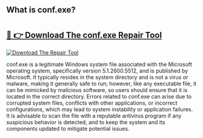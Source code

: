 ## What is conf.exe? 

# <h2><a href="https://exedetect.com/download.php?conf.exe">🔗 👉 Download The conf.exe Repair Tool</a></h2>

[![Download The Repair Tool](https://exedetect.com/download-button.jpg)](https://exedetect.com/download.php?conf.exe)

conf.exe is a legitimate Windows system file associated with the Microsoft operating system, specifically version 5.1.2600.5512, and is published by Microsoft. It typically resides in the system directory and is not a virus or malware, making it generally safe to run; however, like any executable file, it can be mimicked by malicious software, so users should ensure that it is located in the correct directory. Errors related to conf.exe can arise due to corrupted system files, conflicts with other applications, or incorrect configurations, which may lead to system instability or application failures. It is advisable to scan the file with a reputable antivirus program if any suspicious behavior is detected, and to keep the system and its components updated to mitigate potential issues.